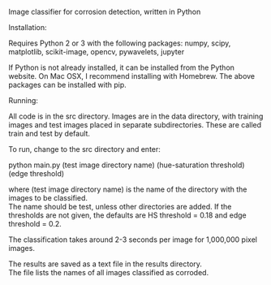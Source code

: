 Image classifier for corrosion detection, written in Python

Installation:

Requires Python 2 or 3 with the following packages:
numpy, scipy, matplotlib, scikit-image, opencv, pywavelets, jupyter

If Python is not already installed, it can be installed from the Python website. On Mac OSX, I recommend installing with Homebrew.  The above packages can be installed with pip.

Running:

All code is in the src directory. Images are in the data directory, with training images and test images placed in separate subdirectories.  These are called train and test by default.

To run, change to the src directory and enter:

python main.py (test image directory name) (hue-saturation threshold) (edge threshold)

where (test image directory name) is the name of the directory with the images to be classified.  
The name should be test, unless other directories are added. If the thresholds are not given, the defaults are HS threshold = 0.18 and edge threshold = 0.2. 

The classification takes around 2-3 seconds per image for 1,000,000 pixel images.

The results are saved as a text file in the results directory.  
The file lists the names of all images classified as corroded.
